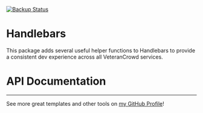 [![Backup Status](https://cloudback.it/badge/VeteranCrowd/handlebars)](https://cloudback.it)

# Handlebars

This package adds several useful helper functions to Handlebars to provide a consistent dev experience across all VeteranCrowd services.

# API Documentation


---

See more great templates and other tools on
[my GitHub Profile](https://github.com/karmaniverous)!
